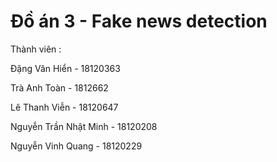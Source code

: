 # Đồ án 3 - Fake news detection

Thành viên : 

Đặng Văn Hiển - 18120363

Trà Anh Toàn - 1812662

Lê Thanh Viễn - 18120647

Nguyễn Trần Nhật Minh - 18120208

Nguyễn Vinh Quang - 18120229
